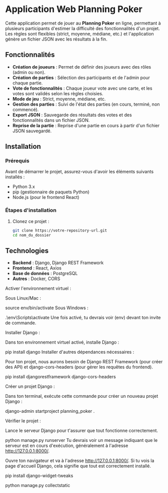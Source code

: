 # Application Web Planning Poker

Cette application permet de jouer au **Planning Poker** en ligne, permettant à plusieurs participants d'estimer la difficulté des fonctionnalités d'un projet. Les règles sont flexibles (strict, moyenne, médiane, etc.) et l'application génère un fichier JSON avec les résultats à la fin.

## Fonctionnalités

- **Création de joueurs** : Permet de définir des joueurs avec des rôles (admin ou non).
- **Création de parties** : Sélection des participants et de l'admin pour chaque partie.
- **Vote de fonctionnalités** : Chaque joueur vote avec une carte, et les votes sont validés selon les règles choisies.
- **Mode de jeu** : Strict, moyenne, médiane, etc.
- **Gestion des parties** : Suivi de l'état des parties (en cours, terminé, non commencé).
- **Export JSON** : Sauvegarde des résultats des votes et des fonctionnalités dans un fichier JSON.
- **Reprise de la partie** : Reprise d'une partie en cours à partir d'un fichier JSON sauvegardé.

## Installation

### Prérequis

Avant de démarrer le projet, assurez-vous d'avoir les éléments suivants installés :

- Python 3.x
- pip (gestionnaire de paquets Python)
- Node.js (pour le frontend React)

### Étapes d'installation

1. Clonez ce projet :
   ```bash
   git clone https://votre-repository-url.git
   cd nom_du_dossier

## Technologies
- **Backend** : Django, Django REST Framework
- **Frontend** : React, Axios
- **Base de données** : PostgreSQL
- **Autres** : Docker, CORS


Activer l'environnement virtuel :

Sous Linux/Mac :

source env/bin/activate
Sous Windows :

.\env\Scripts\activate
Une fois activé, tu devrais voir (env) devant ton invite de commande.

Installer Django :

Dans ton environnement virtuel activé, installe Django :

pip install django
Installer d'autres dépendances nécessaires :

Pour ton projet, nous aurons besoin de Django REST Framework (pour créer des API) et django-cors-headers (pour gérer les requêtes du frontend).

pip install djangorestframework django-cors-headers

Créer un projet Django :

Dans ton terminal, exécute cette commande pour créer un nouveau projet Django :

django-admin startproject planning_poker .

Vérifier le projet :

Lance le serveur Django pour t'assurer que tout fonctionne correctement.


python manage.py runserver
Tu devrais voir un message indiquant que le serveur est en cours d'exécution, généralement à l'adresse http://127.0.0.1:8000/.

Ouvre ton navigateur et va à l'adresse http://127.0.0.1:8000/. Si tu vois la page d'accueil Django, cela signifie que tout est correctement installé.

pip install django-widget-tweaks

python manage.py collectstatic





<!-- # Application Web Planning Poker

Cette application permet de jouer au **Planning Poker** en ligne, permettant à plusieurs participants d'estimer la difficulté des fonctionnalités d'un projet. Les règles sont flexibles (strict, moyenne, médiane, etc.) et l'application génère un fichier JSON avec les résultats à la fin.

## Fonctionnalités

- **Création de joueurs** : Permet de définir des joueurs avec des rôles (admin ou non).
- **Création de parties** : Sélection des participants et de l'admin pour chaque partie.
- **Vote de fonctionnalités** : Chaque joueur vote avec une carte, et les votes sont validés selon les règles choisies.
- **Mode de jeu** : Strict, moyenne, médiane, etc.
- **Gestion des parties** : Suivi de l'état des parties (en cours, terminé, non commencé).
- **Export JSON** : Sauvegarde des résultats des votes et des fonctionnalités dans un fichier JSON.
- **Reprise de la partie** : Reprise d'une partie en cours à partir d'un fichier JSON sauvegardé.

## Installation

### Prérequis

Avant de démarrer le projet, assurez-vous d'avoir les éléments suivants installés :

- Python 3.x
- pip (gestionnaire de paquets Python)
- Node.js (pour le frontend React)

### Étapes d'installation

1. Clonez ce projet :
   ```bash
   git clone https://votre-repository-url.git
   cd nom_du_dossier

## Technologies
- **Backend** : Django, Django REST Framework
- **Frontend** : React, Axios
- **Base de données** : PostgreSQL
- **Autres** : Docker, CORS


Activer l'environnement virtuel :

Sous Linux/Mac :

source env/bin/activate
Sous Windows :

.\env\Scripts\activate
Une fois activé, tu devrais voir (env) devant ton invite de commande.

Installer Django :

Dans ton environnement virtuel activé, installe Django :

pip install django
Installer d'autres dépendances nécessaires :

Pour ton projet, nous aurons besoin de Django REST Framework (pour créer des API) et django-cors-headers (pour gérer les requêtes du frontend).

pip install djangorestframework django-cors-headers

Créer un projet Django :

Dans ton terminal, exécute cette commande pour créer un nouveau projet Django :

django-admin startproject planning_poker .

Vérifier le projet :

Lance le serveur Django pour t'assurer que tout fonctionne correctement.


python manage.py runserver
Tu devrais voir un message indiquant que le serveur est en cours d'exécution, généralement à l'adresse http://127.0.0.1:8000/.

Ouvre ton navigateur et va à l'adresse http://127.0.0.1:8000/. Si tu vois la page d'accueil Django, cela signifie que tout est correctement installé.

pip install django-widget-tweaks

python manage.py collectstatic -->
